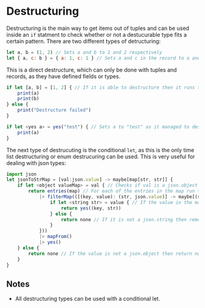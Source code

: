 # Destructuring

Destructuring is the main way to get items out of tuples and can be used inside an `if` statment to check whether or not a destucurable type fits a certain pattern. There are two different types of detructuring:

```js
let a, b = (1, 2) // Sets a and b to 1 and 2 respectively
let { a, c: b } = { a: 1, c: 1 } // Sets a and c in the record to a and b respectively
```
This is a direct destructure, which can only be done with tuples and records, as they have defined fields or types.
```js
if let [a, b] = [1, 2] { // If it is able to destructure then it runs the code
	print(a)
	print(b)
} else {
	print("Destructure failed")
}

if let <yes a> = yes("test") { // Sets a to "test" as it managed to destructure correctly, so it is not a maybe
	print(a)
}
```
The next type of destrucuting is the conditional `let`, as this is the only time list destructuring or enum destrucuring can be used. This is very useful for dealing with json types:
```js
import json
let jsonToStrMap = [val:json.value] -> maybe[map[str, str]] {
	if let <object valueMap> = val { // Checks if val is a json.object and stores it in valueMap if it is
		return entries(map) // For each of the entries in the map run the following code 
			|> filterMap(([(key, value): (str, json.value)] -> maybe[(str, str)] {
				if let <string str> = value { // If the value in the map can be turned into a json.string then run the following code
					return yes((key, str))
				} else {
					return none // If it is not a json.string then remove it from the map
				}
			}))
			|> mapFrom()
			|> yes()
	} else {
		return none // If the value is not a json.object then return none
	}
}
```

## Notes
- All destructuring types can be used with a conditional let.